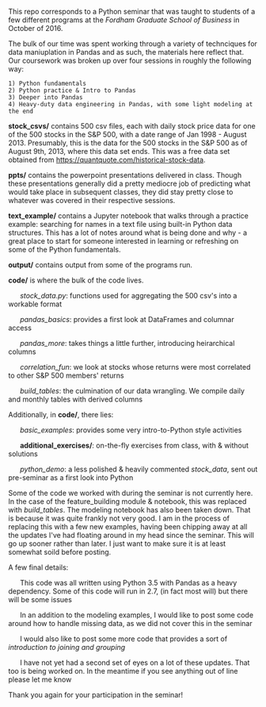 This repo corresponds to a Python seminar that was taught to students of a few different programs at the *Fordham Graduate School of Business* in October of 2016. 

The bulk of our time was spent working through a variety of technciques for data maniuplation in Pandas and as such, the materials here reflect that. Our coursework was broken up over four sessions in roughly the following way:

	1) Python fundamentals
	2) Python practice & Intro to Pandas
	3) Deeper into Pandas
	4) Heavy-duty data engineering in Pandas, with some light modeling at the end

**stock_csvs/** contains 500 csv files, each with daily stock price data for one of the 500 stocks in the S&P 500, with a date range of Jan 1998 - August 2013. Presumably, this is the data for the 500 stocks in the S&P 500 as of August 9th, 2013, where this data set ends. This was a free data set obtained from https://quantquote.com/historical-stock-data.

**ppts/** contains the powerpoint presentations delivered in class. Though these presentations generally did a pretty mediocre job of predicting what would take place in subsequent classes, they did stay pretty close to whatever was covered in their respective sessions.

**text_example/** contains a Jupyter notebook that walks through a practice example: searching for names in a text file using built-in Python data structures. This has a lot of notes around what is being done and why - a great place to start for someone interested in learning or refreshing on some of the Python fundamentals. 

**output/** contains output from some of the programs run. 

**code/** is where the bulk of the code lives. 
	
&nbsp;&nbsp;&nbsp;&nbsp;&nbsp;&nbsp;*stock_data.py*: functions used for aggregating the 500 csv's into a workable format
	
&nbsp;&nbsp;&nbsp;&nbsp;&nbsp;&nbsp;*pandas_basics*: provides a first look at DataFrames and columnar access
	
&nbsp;&nbsp;&nbsp;&nbsp;&nbsp;&nbsp;*pandas_more*: takes things a little further, introducing heirarchical columns
	
&nbsp;&nbsp;&nbsp;&nbsp;&nbsp;&nbsp;*correlation_fun*: we look at stocks whose returns were most correlated to other S&P 500 members' returns
	
&nbsp;&nbsp;&nbsp;&nbsp;&nbsp;&nbsp;*build_tables*: the culmination of our data wrangling. We compile daily and monthly tables with derived columns

Additionally, in **code/**, there lies:
	
&nbsp;&nbsp;&nbsp;&nbsp;&nbsp;&nbsp;*basic_examples*: provides some very intro-to-Python style activities
	
&nbsp;&nbsp;&nbsp;&nbsp;&nbsp;&nbsp;**additional_exercises/**: on-the-fly exercises from class, with & without solutions
	
&nbsp;&nbsp;&nbsp;&nbsp;&nbsp;&nbsp;*python_demo*: a less polished & heavily commented *stock_data*, sent out pre-seminar as a first look into Python

Some of the code we worked with during the seminar is not currently here. In the case of the feature_building module & notebook, this was replaced with *build_tables*. The modeling notebook has also been taken down. That is because it was quite frankly not very good. I am in the process of replacing this with a few new examples, having been chipping away at all the updates I've had floating around in my head since the seminar. This will go up sooner rather than later. I just want to make sure it is at least somewhat soild before posting. 

A few final details:

&nbsp;&nbsp;&nbsp;&nbsp;&nbsp;&nbsp;This code was all written using Python 3.5 with Pandas as a heavy dependency. Some of this code will run in 2.7, (in fact most will) but there will be some issues

&nbsp;&nbsp;&nbsp;&nbsp;&nbsp;&nbsp;In an addition to the modeling examples, I would like to post some code around how to handle missing data, as we did not cover this in the seminar

&nbsp;&nbsp;&nbsp;&nbsp;&nbsp;&nbsp;I would also like to post some more code that provides a sort of *introduction to joining and grouping*

&nbsp;&nbsp;&nbsp;&nbsp;&nbsp;&nbsp;I have not yet had a second set of eyes on a lot of these updates. That too is being worked on. In the meantime if you see anything out of line please let me know 

Thank you again for your participation in the seminar! 





